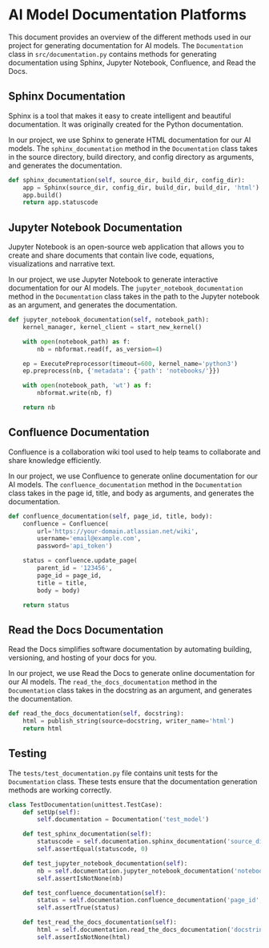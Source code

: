 # AI Model Documentation Platforms

This document provides an overview of the different methods used in our project for generating documentation for AI models. The `Documentation` class in `src/documentation.py` contains methods for generating documentation using Sphinx, Jupyter Notebook, Confluence, and Read the Docs.

## Sphinx Documentation

Sphinx is a tool that makes it easy to create intelligent and beautiful documentation. It was originally created for the Python documentation. 

In our project, we use Sphinx to generate HTML documentation for our AI models. The `sphinx_documentation` method in the `Documentation` class takes in the source directory, build directory, and config directory as arguments, and generates the documentation.

```python
def sphinx_documentation(self, source_dir, build_dir, config_dir):
    app = Sphinx(source_dir, config_dir, build_dir, build_dir, 'html')
    app.build()
    return app.statuscode
```

## Jupyter Notebook Documentation

Jupyter Notebook is an open-source web application that allows you to create and share documents that contain live code, equations, visualizations and narrative text.

In our project, we use Jupyter Notebook to generate interactive documentation for our AI models. The `jupyter_notebook_documentation` method in the `Documentation` class takes in the path to the Jupyter notebook as an argument, and generates the documentation.

```python
def jupyter_notebook_documentation(self, notebook_path):
    kernel_manager, kernel_client = start_new_kernel()

    with open(notebook_path) as f:
        nb = nbformat.read(f, as_version=4)

    ep = ExecutePreprocessor(timeout=600, kernel_name='python3')
    ep.preprocess(nb, {'metadata': {'path': 'notebooks/'}})

    with open(notebook_path, 'wt') as f:
        nbformat.write(nb, f)

    return nb
```

## Confluence Documentation

Confluence is a collaboration wiki tool used to help teams to collaborate and share knowledge efficiently.

In our project, we use Confluence to generate online documentation for our AI models. The `confluence_documentation` method in the `Documentation` class takes in the page id, title, and body as arguments, and generates the documentation.

```python
def confluence_documentation(self, page_id, title, body):
    confluence = Confluence(
        url='https://your-domain.atlassian.net/wiki',
        username='email@example.com',
        password='api_token')

    status = confluence.update_page(
        parent_id = '123456',
        page_id = page_id,
        title = title,
        body = body)

    return status
```

## Read the Docs Documentation

Read the Docs simplifies software documentation by automating building, versioning, and hosting of your docs for you.

In our project, we use Read the Docs to generate online documentation for our AI models. The `read_the_docs_documentation` method in the `Documentation` class takes in the docstring as an argument, and generates the documentation.

```python
def read_the_docs_documentation(self, docstring):
    html = publish_string(source=docstring, writer_name='html')
    return html
```

## Testing

The `tests/test_documentation.py` file contains unit tests for the `Documentation` class. These tests ensure that the documentation generation methods are working correctly.

```python
class TestDocumentation(unittest.TestCase):
    def setUp(self):
        self.documentation = Documentation('test_model')

    def test_sphinx_documentation(self):
        statuscode = self.documentation.sphinx_documentation('source_dir', 'build_dir', 'config_dir')
        self.assertEqual(statuscode, 0)

    def test_jupyter_notebook_documentation(self):
        nb = self.documentation.jupyter_notebook_documentation('notebook_path')
        self.assertIsNotNone(nb)

    def test_confluence_documentation(self):
        status = self.documentation.confluence_documentation('page_id', 'title', 'body')
        self.assertTrue(status)

    def test_read_the_docs_documentation(self):
        html = self.documentation.read_the_docs_documentation('docstring')
        self.assertIsNotNone(html)
```
